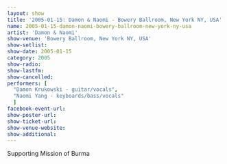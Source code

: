 ```yaml
---
layout: show
title: '2005-01-15: Damon & Naomi - Bowery Ballroom, New York NY, USA'
name: 2005-01-15-damon-naomi-bowery-ballroom-new-york-ny-usa
artist: 'Damon & Naomi'
show-venue: 'Bowery Ballroom, New York NY, USA'
show-setlist: 
show-date: 2005-01-15
category: 2005
show-radio: 
show-lastfm: 
show-cancelled: 
performers: [
  "Damon Krukowski - guitar/vocals",
  "Naomi Yang - keyboards/bass/vocals"
  ]
facebook-event-url: 
show-poster-url: 
show-ticket-url: 
show-venue-website: 
show-additional: 
---
```


Supporting Mission of Burma